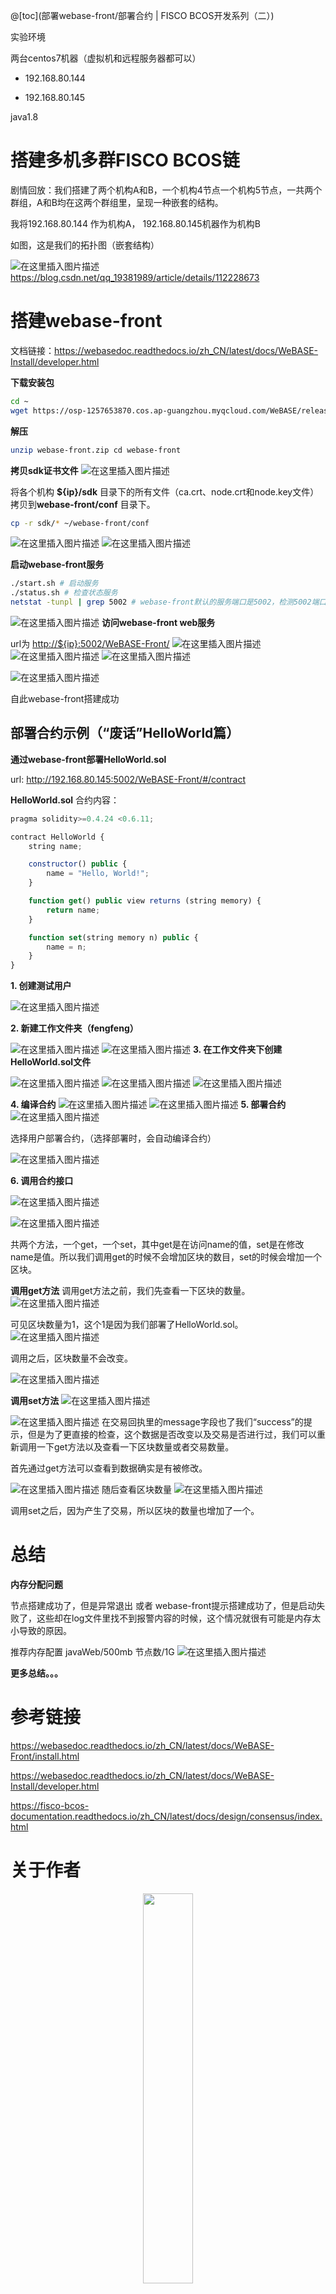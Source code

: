 @[toc](部署webase-front/部署合约 | FISCO BCOS开发系列（二）)


实验环境

两台centos7机器（虚拟机和远程服务器都可以）

- 192.168.80.144

- 192.168.80.145

java1.8



# 搭建多机多群FISCO BCOS链
剧情回放：我们搭建了两个机构A和B，一个机构4节点一个机构5节点，一共两个群组，A和B均在这两个群组里，呈现一种嵌套的结构。

我将192.168.80.144 作为机构A， 192.168.80.145机器作为机构B

如图，这是我们的拓扑图（嵌套结构）

![在这里插入图片描述](https://img-blog.csdnimg.cn/20210105124058664.png?x-oss-process=image/watermark,type_ZmFuZ3poZW5naGVpdGk,shadow_10,text_aHR0cHM6Ly9ibG9nLmNzZG4ubmV0L3FxXzE5MzgxOTg5,size_16,color_FFFFFF,t_70)
<https://blog.csdn.net/qq_19381989/article/details/112228673>


# 搭建webase-front
文档链接：<https://webasedoc.readthedocs.io/zh_CN/latest/docs/WeBASE-Install/developer.html>

**下载安装包**
```bash
cd ~
wget https://osp-1257653870.cos.ap-guangzhou.myqcloud.com/WeBASE/releases/download/v1.4.2/webase-front.zip
```

**解压**
```bash
unzip webase-front.zip cd webase-front
```

**拷贝sdk证书文件**
![在这里插入图片描述](https://img-blog.csdnimg.cn/20210105130526771.png)

将各个机构 **${ip}/sdk** 目录下的所有文件（ca.crt、node.crt和node.key文件）拷贝到**webase-front/conf** 目录下。

```bash
cp -r sdk/* ~/webase-front/conf
```
![在这里插入图片描述](https://img-blog.csdnimg.cn/20210105124552351.png)
![在这里插入图片描述](https://img-blog.csdnimg.cn/20210105124559660.png)


**启动webase-front服务**
```bash
./start.sh # 启动服务
./status.sh # 检查状态服务
netstat -tunpl | grep 5002 # webase-front默认的服务端口是5002，检测5002端口下是否有服务启动了
```
![在这里插入图片描述](https://img-blog.csdnimg.cn/20210105130620474.png?x-oss-process=image/watermark,type_ZmFuZ3poZW5naGVpdGk,shadow_10,text_aHR0cHM6Ly9ibG9nLmNzZG4ubmV0L3FxXzE5MzgxOTg5,size_16,color_FFFFFF,t_70)
**访问webase-front web服务**

url为 <http://${ip}:5002/WeBASE-Front/>
![在这里插入图片描述](https://img-blog.csdnimg.cn/20210105124724496.png?x-oss-process=image/watermark,type_ZmFuZ3poZW5naGVpdGk,shadow_10,text_aHR0cHM6Ly9ibG9nLmNzZG4ubmV0L3FxXzE5MzgxOTg5,size_16,color_FFFFFF,t_70)
![在这里插入图片描述](https://img-blog.csdnimg.cn/20210105124730426.png?x-oss-process=image/watermark,type_ZmFuZ3poZW5naGVpdGk,shadow_10,text_aHR0cHM6Ly9ibG9nLmNzZG4ubmV0L3FxXzE5MzgxOTg5,size_16,color_FFFFFF,t_70)
![在这里插入图片描述](https://img-blog.csdnimg.cn/20210105124736321.png?x-oss-process=image/watermark,type_ZmFuZ3poZW5naGVpdGk,shadow_10,text_aHR0cHM6Ly9ibG9nLmNzZG4ubmV0L3FxXzE5MzgxOTg5,size_16,color_FFFFFF,t_70)

![在这里插入图片描述](https://img-blog.csdnimg.cn/20210105124833355.png?x-oss-process=image/watermark,type_ZmFuZ3poZW5naGVpdGk,shadow_10,text_aHR0cHM6Ly9ibG9nLmNzZG4ubmV0L3FxXzE5MzgxOTg5,size_16,color_FFFFFF,t_70)

自此webase-front搭建成功


## 部署合约示例（“废话”HelloWorld篇）
**通过webase-front部署HelloWorld.sol**

url: <http://192.168.80.145:5002/WeBASE-Front/#/contract>

**HelloWorld.sol** 合约内容：

```javascript
pragma solidity>=0.4.24 <0.6.11;

contract HelloWorld {
    string name;

    constructor() public {
        name = "Hello, World!";
    }

    function get() public view returns (string memory) {
        return name;
    }

    function set(string memory n) public {
        name = n;
    }
}
```


**1. 创建测试用户**

![在这里插入图片描述](https://img-blog.csdnimg.cn/20210105130756533.png)


**2. 新建工作文件夹（fengfeng）**

![在这里插入图片描述](https://img-blog.csdnimg.cn/20210105124953554.png?x-oss-process=image/watermark,type_ZmFuZ3poZW5naGVpdGk,shadow_10,text_aHR0cHM6Ly9ibG9nLmNzZG4ubmV0L3FxXzE5MzgxOTg5,size_16,color_FFFFFF,t_70)
![在这里插入图片描述](https://img-blog.csdnimg.cn/20210105130834324.png)
**3. 在工作文件夹下创建HelloWorld.sol文件**

![在这里插入图片描述](https://img-blog.csdnimg.cn/20210105125013321.png?x-oss-process=image/watermark,type_ZmFuZ3poZW5naGVpdGk,shadow_10,text_aHR0cHM6Ly9ibG9nLmNzZG4ubmV0L3FxXzE5MzgxOTg5,size_16,color_FFFFFF,t_70)
![在这里插入图片描述](https://img-blog.csdnimg.cn/20210105130921221.png)
![在这里插入图片描述](https://img-blog.csdnimg.cn/20210105130947538.png)


**4. 编译合约**
![在这里插入图片描述](https://img-blog.csdnimg.cn/20210105131024741.png?x-oss-process=image/watermark,type_ZmFuZ3poZW5naGVpdGk,shadow_10,text_aHR0cHM6Ly9ibG9nLmNzZG4ubmV0L3FxXzE5MzgxOTg5,size_16,color_FFFFFF,t_70)
![在这里插入图片描述](https://img-blog.csdnimg.cn/20210105131047719.png?x-oss-process=image/watermark,type_ZmFuZ3poZW5naGVpdGk,shadow_10,text_aHR0cHM6Ly9ibG9nLmNzZG4ubmV0L3FxXzE5MzgxOTg5,size_16,color_FFFFFF,t_70)
**5. 部署合约**
![在这里插入图片描述](https://img-blog.csdnimg.cn/20210105131115710.png?x-oss-process=image/watermark,type_ZmFuZ3poZW5naGVpdGk,shadow_10,text_aHR0cHM6Ly9ibG9nLmNzZG4ubmV0L3FxXzE5MzgxOTg5,size_16,color_FFFFFF,t_70)



选择用户部署合约，（选择部署时，会自动编译合约）

![在这里插入图片描述](https://img-blog.csdnimg.cn/20210105131135338.png?x-oss-process=image/watermark,type_ZmFuZ3poZW5naGVpdGk,shadow_10,text_aHR0cHM6Ly9ibG9nLmNzZG4ubmV0L3FxXzE5MzgxOTg5,size_16,color_FFFFFF,t_70)



**6. 调用合约接口**

![在这里插入图片描述](https://img-blog.csdnimg.cn/20210105131202949.png?x-oss-process=image/watermark,type_ZmFuZ3poZW5naGVpdGk,shadow_10,text_aHR0cHM6Ly9ibG9nLmNzZG4ubmV0L3FxXzE5MzgxOTg5,size_16,color_FFFFFF,t_70)

![在这里插入图片描述](https://img-blog.csdnimg.cn/20210105131250885.png?x-oss-process=image/watermark,type_ZmFuZ3poZW5naGVpdGk,shadow_10,text_aHR0cHM6Ly9ibG9nLmNzZG4ubmV0L3FxXzE5MzgxOTg5,size_16,color_FFFFFF,t_70)


共两个方法，一个get，一个set，其中get是在访问name的值，set是在修改name是值。所以我们调用get的时候不会增加区块的数目，set的时候会增加一个区块。

**调用get方法**
调用get方法之前，我们先查看一下区块的数量。
![在这里插入图片描述](https://img-blog.csdnimg.cn/20210105131313808.png?x-oss-process=image/watermark,type_ZmFuZ3poZW5naGVpdGk,shadow_10,text_aHR0cHM6Ly9ibG9nLmNzZG4ubmV0L3FxXzE5MzgxOTg5,size_16,color_FFFFFF,t_70)

可见区块数量为1，这个1是因为我们部署了HelloWorld.sol。
![在这里插入图片描述](https://img-blog.csdnimg.cn/20210105131334546.png?x-oss-process=image/watermark,type_ZmFuZ3poZW5naGVpdGk,shadow_10,text_aHR0cHM6Ly9ibG9nLmNzZG4ubmV0L3FxXzE5MzgxOTg5,size_16,color_FFFFFF,t_70)



调用之后，区块数量不会改变。

![在这里插入图片描述](https://img-blog.csdnimg.cn/20210105131353611.png?x-oss-process=image/watermark,type_ZmFuZ3poZW5naGVpdGk,shadow_10,text_aHR0cHM6Ly9ibG9nLmNzZG4ubmV0L3FxXzE5MzgxOTg5,size_16,color_FFFFFF,t_70)







**调用set方法**
![在这里插入图片描述](https://img-blog.csdnimg.cn/20210105131411305.png?x-oss-process=image/watermark,type_ZmFuZ3poZW5naGVpdGk,shadow_10,text_aHR0cHM6Ly9ibG9nLmNzZG4ubmV0L3FxXzE5MzgxOTg5,size_16,color_FFFFFF,t_70)

![在这里插入图片描述](https://img-blog.csdnimg.cn/20210105125318300.png?x-oss-process=image/watermark,type_ZmFuZ3poZW5naGVpdGk,shadow_10,text_aHR0cHM6Ly9ibG9nLmNzZG4ubmV0L3FxXzE5MzgxOTg5,size_16,color_FFFFFF,t_70)
在交易回执里的message字段也了我们“success”的提示，但是为了更直接的检查，这个数据是否改变以及交易是否进行过，我们可以重新调用一下get方法以及查看一下区块数量或者交易数量。

首先通过get方法可以查看到数据确实是有被修改。

![在这里插入图片描述](https://img-blog.csdnimg.cn/20210105125330628.png?x-oss-process=image/watermark,type_ZmFuZ3poZW5naGVpdGk,shadow_10,text_aHR0cHM6Ly9ibG9nLmNzZG4ubmV0L3FxXzE5MzgxOTg5,size_16,color_FFFFFF,t_70)
随后查看区块数量
![在这里插入图片描述](https://img-blog.csdnimg.cn/20210105131442828.png?x-oss-process=image/watermark,type_ZmFuZ3poZW5naGVpdGk,shadow_10,text_aHR0cHM6Ly9ibG9nLmNzZG4ubmV0L3FxXzE5MzgxOTg5,size_16,color_FFFFFF,t_70)

调用set之后，因为产生了交易，所以区块的数量也增加了一个。

# 总结
**内存分配问题**

节点搭建成功了，但是异常退出 或者 webase-front提示搭建成功了，但是启动失败了，这些却在log文件里找不到报警内容的时候，这个情况就很有可能是内存太小导致的原因。

推荐内存配置 javaWeb/500mb 节点数/1G
![在这里插入图片描述](https://img-blog.csdnimg.cn/20210105132039203.png?x-oss-process=image/watermark,type_ZmFuZ3poZW5naGVpdGk,shadow_10,text_aHR0cHM6Ly9ibG9nLmNzZG4ubmV0L3FxXzE5MzgxOTg5,size_16,color_FFFFFF,t_70)


**更多总结。。。**


# 参考链接

https://webasedoc.readthedocs.io/zh_CN/latest/docs/WeBASE-Front/install.html

https://webasedoc.readthedocs.io/zh_CN/latest/docs/WeBASE-Install/developer.html

https://fisco-bcos-documentation.readthedocs.io/zh_CN/latest/docs/design/consensus/index.html

# 关于作者
<div align=center><a href="https://blog.csdn.net/qq_19381989" target="_blank"><img src="https://img-blog.csdnimg.cn/20200427000145250.png" width="40%" /></a></div>


**作者的联系方式：**

微信：thf056
qq：1290017556
邮箱：1290017556@qq.com

你也可以通过 <strong><a href="https://github.com/99kies" target="_blank">github</a></strong> | <strong><a href="https://blog.csdn.net/qq_19381989" target="_blank">csdn</a></strong> | <strong><a href="https://weibo.com/99kies" target="_blank">@新浪微博</a></strong> 关注我的动态
